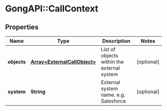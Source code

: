 # GongAPI::CallContext

## Properties
Name | Type | Description | Notes
------------ | ------------- | ------------- | -------------
**objects** | [**Array&lt;ExternalCallObject&gt;**](ExternalCallObject.md) | List of objects within the external system | [optional] 
**system** | **String** | External system name. e.g. Salesforce | [optional] 

